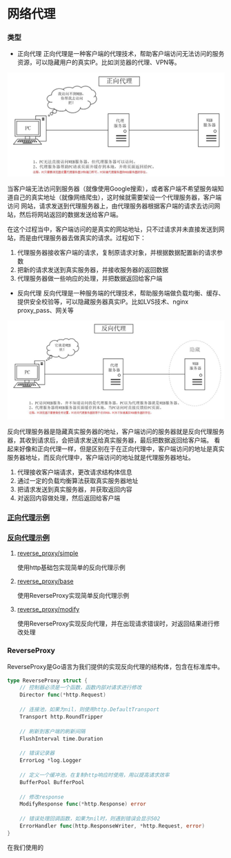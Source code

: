 # 网络代理

### 类型
- 正向代理
正向代理是一种客户端的代理技术，帮助客户端访问无法访问的服务资源，可以隐藏用户的真实IP。比如浏览器的代理、VPN等。

![](images/forward.jpeg)

当客户端无法访问到服务器（就像使用Google搜索），或者客户端不希望服务端知道自己的真实地址（就像网络爬虫），这时候就需要架设一个代理服务器，客户端访问
网站，请求发送到代理服务器上，由代理服务器根据客户端的请求去访问网站，然后将网站返回的数据发送给客户端。

在这个过程当中，客户端访问的是真实的网站地址，只不过请求并未直接发送到网站，而是由代理服务器去做真实的请求。过程如下：
1) 代理服务器接收客户端的请求，复制原请求对象，并根据数据配置新的请求参数
2) 把新的请求发送到真实服务器，并接收服务器的返回数据
3) 代理服务器做一些响应的处理，并把数据返回给客户端

- 反向代理
反向代理是一种服务端的代理技术，帮助服务端做负载均衡、缓存、提供安全校验等，可以隐藏服务器真实IP。比如LVS技术、nginx proxy_pass、网关等

![](images/reverse.jpeg)

反向代理服务器是隐藏真实服务器的地址，客户端访问的服务器就是反向代理服务器，其收到请求后，会把请求发送给真实服务器，最后把数据返回给客户端。
看起来好像和正向代理一样，但是区别在于在正向代理中，客户端访问的地址是真实服务器地址，而反向代理中，客户端访问的地址就是代理服务器地址。

1) 代理接收客户端请求，更改请求结构体信息
2) 通过一定的负载均衡算法获取真实服务器地址
3) 把请求发送到真实服务器，并获取返回内容
4) 对返回内容做处理，然后返回给客户端

### [正向代理示例](forward_proxy)
### [反向代理示例](reverse_proxy)
1. [reverse_proxy/simple](reverse_proxy/simple/main.go)

    使用http基础包实现简单的反向代理示例

2. [reverse_proxy/base](reverse_proxy/base/main.go)

    使用ReverseProxy实现简单反向代理示例

3. [reverse_proxy/modify](reverse_proxy/modify/main.go)
  
    使用ReverseProxy实现反向代理，并在出现请求错误时，对返回结果进行修改处理

### ReverseProxy
ReverseProxy是Go语言为我们提供的实现反向代理的结构体，包含在标准库中。
```go
type ReverseProxy struct {
	// 控制器必须是一个函数，函数内部对请求进行修改
	Director func(*http.Request)
	
	// 连接池，如果为nil，则使用http.DefaultTransport
	Transport http.RoundTripper

	// 刷新到客户端的刷新间隔
	FlushInterval time.Duration

	// 错误记录器
	ErrorLog *log.Logger

    // 定义一个缓冲池，在复制http响应时使用，用以提高请求效率
	BufferPool BufferPool

    // 修改response
	ModifyResponse func(*http.Response) error

	// 错误处理回调函数，如果为nil时，则遇到错误会显示502
	ErrorHandler func(http.ResponseWriter, *http.Request, error)
}
```
在我们使用的